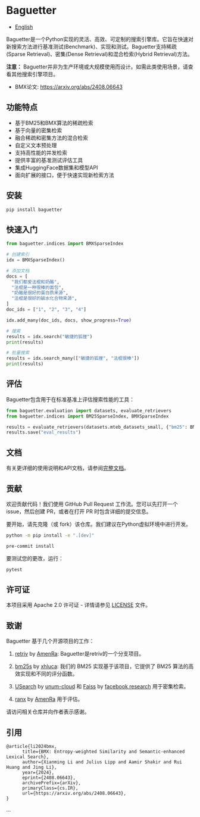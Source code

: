 # Baguetter
- [English](README.md)

Baguetter是一个Python实现的灵活、高效、可定制的搜索引擎库。它旨在快速对新搜索方法进行基准测试(Benchmark)、实现和测试。Baguetter支持稀疏(Sparse Retrieval)、密集(Dense Retrieval)和混合检索(Hybrid Retrieval)方法。

**注意：** Baguetter并非为生产环境或大规模使用而设计。如需此类使用场景，请查看其他搜索引擎项目。

- BMX论文: https://arxiv.org/abs/2408.06643

## 功能特点

- 基于BM25和BMX算法的稀疏检索
- 基于向量的密集检索
- 融合稀疏和密集方法的混合检索
- 自定义文本预处理
- 支持高性能的并发检索
- 提供丰富的基准测试评估工具
- 集成HuggingFace数据集和模型API
- 面向扩展的接口，便于快速实现新检索方法

## 安装

```bash
pip install baguetter
```

## 快速入门

```python
from baguetter.indices import BMXSparseIndex

# 创建索引
idx = BMXSparseIndex()

# 添加文档
docs = [
  "我们都爱法棍和奶酪",
  "法棍是一种很棒的面包",
  "奶酪是很好的蛋白质来源",
  "法棍是很好的碳水化合物来源",
]
doc_ids = ["1", "2", "3", "4"]

idx.add_many(doc_ids, docs, show_progress=True)

# 搜索
results = idx.search("敏捷的狐狸")
print(results)

# 批量搜索
results = idx.search_many(["敏捷的狐狸", "法棍很棒"])
print(results)
```

## 评估

Baguetter包含用于在标准基准上评估搜索性能的工具：

```python
from baguetter.evaluation import datasets, evaluate_retrievers
from baguetter.indices import BM25SparseIndex, BMXSparseIndex

results = evaluate_retrievers(datasets.mteb_datasets_small, {"bm25": BM25SparseIndex, "bmx": BMXSparseIndex})
results.save("eval_results")
```

## 文档

有关更详细的使用说明和API文档，请参阅[完整文档](https://github.com/mixedbread-ai/baguetter/docs)。

## 贡献

欢迎贡献代码！我们使用 GitHub Pull Request 工作流。您可以先打开一个 issue，然后创建 PR，或者在打开 PR 时包含详细的提交信息。

要开始，请先克隆（或 fork）该仓库。我们建议在Python虚拟环境中进行开发。

```sh
python -m pip install -e ".[dev]"

pre-commit install
```

要测试您的更改，运行：

```sh
pytest
```

## 许可证

本项目采用 Apache 2.0 许可证 - 详情请参见 [LICENSE](LICENSE) 文件。

## 致谢

Baguetter 基于几个开源项目的工作：

1. [retriv](https://github.com/AmenRa/retriv) by [AmenRa](https://github.com/AmenRa):
   Baguetter是retriv的一个分支项目。

2. [bm25s](https://github.com/xhluca/bm25s) by [xhluca](https://github.com/xhluca):
   我们的 BM25 实现基于该项目，它提供了 BM25 算法的高效实现和不同的评分函数。

3. [USearch](https://github.com/unum-cloud/usearch) by [unum-cloud](https://github.com/unum-cloud) 和 [Faiss](https://github.com/facebookresearch/faiss) by [facebook research](https://github.com/facebookresearch) 用于密集检索。

4. [ranx](https://github.com/AmenRa/ranx) by [AmenRa](https://github.com/AmenRa) 用于评估。

请访问相关仓库并向作者表示感谢。

## 引用
```
@article{li2024bmx,
      title={BMX: Entropy-weighted Similarity and Semantic-enhanced Lexical Search},
      author={Xianming Li and Julius Lipp and Aamir Shakir and Rui Huang and Jing Li},
      year={2024},
      eprint={2408.06643},
      archivePrefix={arXiv},
      primaryClass={cs.IR},
      url={https://arxiv.org/abs/2408.06643},
}
```
...
